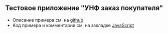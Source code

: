 ## Тестовое приложение "УНФ заказ покупателя"
- Описание примера см. на [github](https://github.com/oknosoft/metadata.js/tree/master/examples/unf)
- Код примера и комментарии см. на закладке [JavaScript](#obj=0120&view=js)